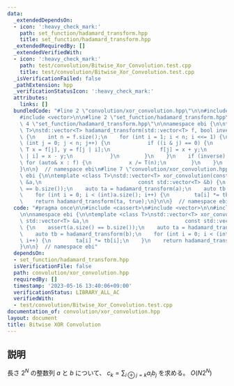 ```yaml
---
data:
  _extendedDependsOn:
  - icon: ':heavy_check_mark:'
    path: set_function/hadamard_transform.hpp
    title: set_function/hadamard_transform.hpp
  _extendedRequiredBy: []
  _extendedVerifiedWith:
  - icon: ':heavy_check_mark:'
    path: test/convolution/Bitwise_Xor_Convolution.test.cpp
    title: test/convolution/Bitwise_Xor_Convolution.test.cpp
  _isVerificationFailed: false
  _pathExtension: hpp
  _verificationStatusIcon: ':heavy_check_mark:'
  attributes:
    links: []
  bundledCode: "#line 2 \"convolution/xor_convolution.hpp\"\n\n#include <cassert>\n\
    #include <vector>\n\n#line 2 \"set_function/hadamard_transform.hpp\"\n\n#line\
    \ 4 \"set_function/hadamard_transform.hpp\"\n\nnamespace ebi {\n\ntemplate <class\
    \ T>\nstd::vector<T> hadamard_transform(std::vector<T> f, bool inverse = false)\
    \ {\n    int n = f.size();\n    for (int i = 1; i < n; i <<= 1) {\n        for\
    \ (int j = 0; j < n; j++) {\n            if ((i & j) == 0) {\n               \
    \ T x = f[j], y = f[j | i];\n                f[j] = x + y;\n                f[j\
    \ | i] = x - y;\n            }\n        }\n    }\n    if (inverse) {\n       \
    \ for (auto& x : f) {\n            x /= T(n);\n        }\n    }\n    return f;\n\
    }\n\n}  // namespace ebi\n#line 7 \"convolution/xor_convolution.hpp\"\n\nnamespace\
    \ ebi {\n\ntemplate <class T>\nstd::vector<T> xor_convolution(const std::vector<T>\
    \ &a,\n                               const std::vector<T> &b) {\n    assert(a.size()\
    \ == b.size());\n    auto ta = hadamard_transform(a);\n    auto tb = hadamard_transform(b);\n\
    \    for (int i = 0; i < (int)a.size(); i++) {\n        ta[i] *= tb[i];\n    }\n\
    \    return hadamard_transform(ta, true);\n}\n\n}  // namespace ebi\n"
  code: "#pragma once\n\n#include <cassert>\n#include <vector>\n\n#include \"../set_function/hadamard_transform.hpp\"\
    \n\nnamespace ebi {\n\ntemplate <class T>\nstd::vector<T> xor_convolution(const\
    \ std::vector<T> &a,\n                               const std::vector<T> &b)\
    \ {\n    assert(a.size() == b.size());\n    auto ta = hadamard_transform(a);\n\
    \    auto tb = hadamard_transform(b);\n    for (int i = 0; i < (int)a.size();\
    \ i++) {\n        ta[i] *= tb[i];\n    }\n    return hadamard_transform(ta, true);\n\
    }\n\n}  // namespace ebi"
  dependsOn:
  - set_function/hadamard_transform.hpp
  isVerificationFile: false
  path: convolution/xor_convolution.hpp
  requiredBy: []
  timestamp: '2023-05-16 13:40:06+09:00'
  verificationStatus: LIBRARY_ALL_AC
  verifiedWith:
  - test/convolution/Bitwise_Xor_Convolution.test.cpp
documentation_of: convolution/xor_convolution.hpp
layout: document
title: Bitwise XOR Convolution
---
```


## 説明

長さ $2^N$ の整数列 $a$ と $b$ について、 $c_k = \sum_{i\oplus j=k} a_i b_j$ を求める。
$O(N 2^N)$